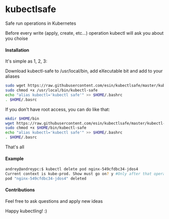# kubectlsafe
Safe run operations in Kubernetes

Before every write (apply, create, etc...) operation kubectl will ask you about you choise

#### Installation
It's simple as 1, 2, 3:

Download kubectl-safe to /usr/local/bin, add eXecutable bit and add to your aliases

```sh
sudo wget https://raw.githubusercontent.com/esin/kubectlsafe/master/kubectl-safe -O /usr/local/bin/kubectl-safe
sudo chmod +x /usr/local/bin/kubectl-safe
echo "alias kubectl='kubectl safe'" >> $HOME/.bashrc
. $HOME/.basrc
```

If you don't have root access, you can do like that:
```sh
mkdir $HOME/bin
wget https://raw.githubusercontent.com/esin/kubectlsafe/master/kubectl-safe -O $HOME/bin/kubectl-safe
sudo chmod +x $HOME/bin/kubectl-safe
echo "alias kubectl='kubectl safe'" >> $HOME/.bashrc
. $HOME/.basrc
```

That's all

#### Example

```sh
andrey@andreypc:$ kubectl delete pod nginx-549cfdbc34-jdos4
Current context is kube-prod. Show must go on? y #Only after that operation will begin
pod "nginx-549cfdbc34-jdos4" deleted
```


#### Contributions

Feel free to ask questions and apply new ideas

Happy kubectling! :)
